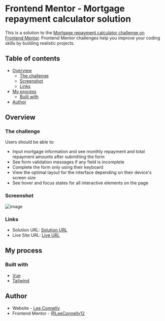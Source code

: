 # Frontend Mentor - Mortgage repayment calculator solution

This is a solution to the [Mortgage repayment calculator challenge on Frontend Mentor](https://www.frontendmentor.io/challenges/mortgage-repayment-calculator-Galx1LXK73). Frontend Mentor challenges help you improve your coding skills by building realistic projects. 

## Table of contents

- [Overview](#overview)
  - [The challenge](#the-challenge)
  - [Screenshot](#screenshot)
  - [Links](#links)
- [My process](#my-process)
  - [Built with](#built-with)
- [Author](#author)

## Overview

### The challenge

Users should be able to:

- Input mortgage information and see monthly repayment and total repayment amounts after submitting the form
- See form validation messages if any field is incomplete
- Complete the form only using their keyboard
- View the optimal layout for the interface depending on their device's screen size
- See hover and focus states for all interactive elements on the page

### Screenshot

![image](https://github.com/LeeConnelly12/mortage-calculator/assets/25698647/3112b2e1-7922-4899-85fb-17d0bb645e26)

### Links

- Solution URL: [Solution URL](https://www.frontendmentor.io/solutions/mortgage-calculator-using-vue-and-tailwind-60EAIVoOKb)
- Live Site URL: [Live URL](https://mortgage-calculator.leeconnelly.dev)

## My process

### Built with

- [Vue](https://vuejs.org)
- [Tailwind](https://tailwindcss.com)

## Author

- Website - [Lee Connelly](leeconnelly.dev)
- Frontend Mentor - [@LeeConnelly12](https://www.frontendmentor.io/profile/LeeConnelly12)
